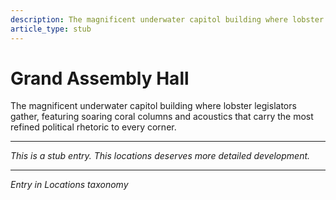 ```yaml
---
description: The magnificent underwater capitol building where lobster legislators gather, featuring soaring coral columns and acoustics that carry the most refined political rhetoric to every corner.
article_type: stub
---
```


# Grand Assembly Hall

The magnificent underwater capitol building where lobster legislators gather, featuring soaring coral columns and acoustics that carry the most refined political rhetoric to every corner.

---
*This is a stub entry. This locations deserves more detailed development.*

---
*Entry in Locations taxonomy*
